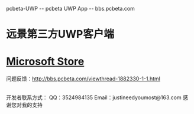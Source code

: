 pcbeta-UWP -- pcbeta UWP App -- bbs.pcbeta.com
# 远景第三方UWP客户端
# [Microsoft Store](https://www.microsoft.com/store/apps/9NCT8JFTSQ07)
问题反馈：http://bbs.pcbeta.com/viewthread-1882330-1-1.html
  
<br/>
开发者联系方式：  
QQ：3524984135  
Email：justineedyoumost@163.com  
感谢您对我的支持
